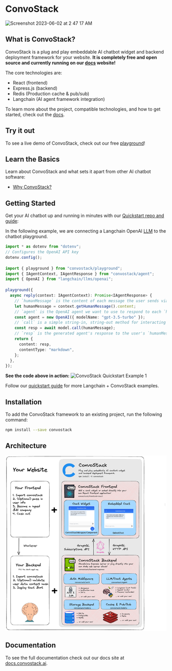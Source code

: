 # ConvoStack

<img width="1439" alt="Screenshot 2023-06-02 at 2 47 17 AM" src="https://github.com/ConvoStack/convostack/assets/8688852/40fdbf63-4f53-4143-8628-39c934eaaed4">

## What is ConvoStack?

ConvoStack is a plug and play embeddable AI chatbot widget and backend deployment framework for your website. **It is
completely free and open source and currently running on our [docs](https://docs.convostack.ai/) website!**

The core technologies are:

* React (frontend)
* Express.js (backend)
* Redis (Production cache & pub/sub)
* Langchain (AI agent framework integration)

To learn more about the project, compatible technologies, and how to get started, check out
the [docs](https://docs.convostack.ai/).

## Try it out

To see a live demo of ConvoStack, check out our free [playground](https://playground.convostack.ai)!

## Learn the Basics

Learn about ConvoStack and what sets it apart from other AI chatbot software:

- [Why ConvoStack?](https://docs.convostack.ai/the-basics)

## Getting Started

Get your AI chatbot up and running in minutes with our [Quickstart repo and guide](https://github.com/ConvoStack/quickstart):

In the following example, we are connecting a Langchain OpenAI [LLM](https://js.langchain.com/docs/modules/models/llms/) to the chatbot playground.

```typescript
import * as dotenv from "dotenv";
// Configures the OpenAI API key
dotenv.config();

import { playground } from "convostack/playground";
import { IAgentContext, IAgentResponse } from "convostack/agent";
import { OpenAI } from "langchain/llms/openai";

playground({
  async reply(context: IAgentContext): Promise<IAgentResponse> {
    // `humanMessage` is the content of each message the user sends via the chatbot playground.
    let humanMessage = context.getHumanMessage().content;
    // `agent` is the OpenAI agent we want to use to respond to each `humanMessage`
    const agent = new OpenAI({ modelName: "gpt-3.5-turbo" });
    // `call` is a simple string-in, string-out method for interacting with the OpenAI agent.
    const resp = await model.call(humanMessage);
    // `resp` is the generated agent's response to the user's `humanMessage`
    return {
      content: resp,
      contentType: "markdown",
    };
  },
});
```
**See the code above in action:**
![ConvoStack Quickstart Example 1](https://github.com/ConvoStack/convostack/assets/8688852/f917120c-f0a7-440a-96b4-982ba2d4fdad)

Follow our [quickstart guide](https://docs.convostack.ai/getting-started/) for more Langchain + ConvoStack examples.

## Installation

To add the ConvoStack framework to an existing project, run the following command:

```bash
npm install --save convostack
```

## Architecture

![](docs/static/img/convostack-explainer-v1.png)

## Documentation

To see the full documentation check out our docs site at [docs.convostack.ai](https://docs.convostack.ai).
